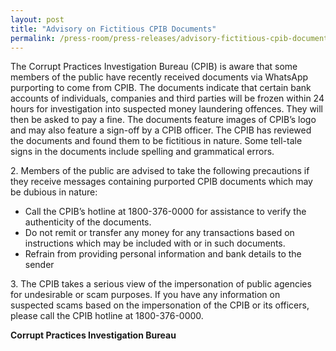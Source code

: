 ```yaml
---
layout: post
title: "Advisory on Fictitious CPIB Documents"
permalink: /press-room/press-releases/advisory-fictitious-cpib-documents/
---
```


The Corrupt Practices Investigation Bureau (CPIB) is aware that some members of the public have recently received documents via WhatsApp purporting to come from CPIB. The documents indicate that certain bank accounts of individuals, companies and third parties will be frozen within 24 hours for investigation into suspected money laundering offences. They will then be asked to pay a fine. The documents feature images of CPIB’s logo and may also feature a sign-off by a CPIB officer. The CPIB has reviewed the documents and found them to be fictitious in nature. Some tell-tale signs in the documents include spelling and grammatical errors.

2\.       Members of the public are advised to take the following precautions if they receive messages containing purported CPIB documents which may be dubious in nature:

* Call the CPIB’s hotline at 1800-376-0000 for assistance to verify the authenticity of the documents.
* Do not remit or transfer any money for any transactions based on instructions which may be included with or in such documents.
* Refrain from providing personal information and bank details to the sender


3\.       The CPIB takes a serious view of the impersonation of public agencies for undesirable or scam purposes. If you have any information on suspected scams based on the impersonation of the CPIB or its officers, please call the CPIB hotline at 1800-376-0000.

**Corrupt Practices Investigation Bureau**
